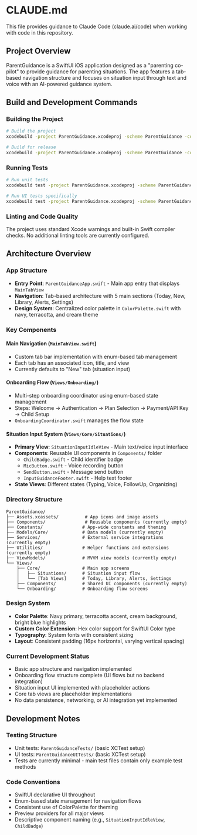 # CLAUDE.md

This file provides guidance to Claude Code (claude.ai/code) when working with code in this repository.

## Project Overview

ParentGuidance is a SwiftUI iOS application designed as a "parenting co-pilot" to provide guidance for parenting situations. The app features a tab-based navigation structure and focuses on situation input through text and voice with an AI-powered guidance system.

## Build and Development Commands

### Building the Project
```bash
# Build the project
xcodebuild -project ParentGuidance.xcodeproj -scheme ParentGuidance -configuration Debug build

# Build for release
xcodebuild -project ParentGuidance.xcodeproj -scheme ParentGuidance -configuration Release build
```

### Running Tests
```bash
# Run unit tests
xcodebuild test -project ParentGuidance.xcodeproj -scheme ParentGuidance -destination 'platform=iOS Simulator,name=iPhone 15'

# Run UI tests specifically
xcodebuild test -project ParentGuidance.xcodeproj -scheme ParentGuidance -destination 'platform=iOS Simulator,name=iPhone 15' -only-testing:ParentGuidanceUITests
```

### Linting and Code Quality
The project uses standard Xcode warnings and built-in Swift compiler checks. No additional linting tools are currently configured.

## Architecture Overview

### App Structure
- **Entry Point**: `ParentGuidanceApp.swift` - Main app entry that displays `MainTabView`
- **Navigation**: Tab-based architecture with 5 main sections (Today, New, Library, Alerts, Settings)
- **Design System**: Centralized color palette in `ColorPalette.swift` with navy, terracotta, and cream theme

### Key Components

#### Main Navigation (`MainTabView.swift`)
- Custom tab bar implementation with enum-based tab management
- Each tab has an associated icon, title, and view
- Currently defaults to "New" tab (situation input)

#### Onboarding Flow (`Views/Onboarding/`)
- Multi-step onboarding coordinator using enum-based state management
- Steps: Welcome → Authentication → Plan Selection → Payment/API Key → Child Setup
- `OnboardingCoordinator.swift` manages the flow state

#### Situation Input System (`Views/Core/Situations/`)
- **Primary View**: `SituationInputIdleView` - Main text/voice input interface
- **Components**: Reusable UI components in `Components/` folder
  - `ChildBadge.swift` - Child identifier badge
  - `MicButton.swift` - Voice recording button
  - `SendButton.swift` - Message send button  
  - `InputGuidanceFooter.swift` - Help text footer
- **State Views**: Different states (Typing, Voice, FollowUp, Organizing)

### Directory Structure
```
ParentGuidance/
├── Assets.xcassets/          # App icons and image assets
├── Components/               # Reusable components (currently empty)
├── Constants/               # App-wide constants and theming
├── Models/Core/             # Data models (currently empty)
├── Services/                # External service integrations (currently empty)
├── Utilities/               # Helper functions and extensions (currently empty)
├── ViewModels/              # MVVM view models (currently empty)
└── Views/
    ├── Core/                # Main app screens
    │   ├── Situations/      # Situation input flow
    │   └── [Tab Views]      # Today, Library, Alerts, Settings
    ├── Components/          # Shared UI components (currently empty)
    └── Onboarding/          # Onboarding flow screens
```

### Design System
- **Color Palette**: Navy primary, terracotta accent, cream background, bright blue highlights
- **Custom Color Extension**: Hex color support for SwiftUI Color type
- **Typography**: System fonts with consistent sizing
- **Layout**: Consistent padding (16px horizontal, varying vertical spacing)

### Current Development Status
- Basic app structure and navigation implemented
- Onboarding flow structure complete (UI flows but no backend integration)
- Situation input UI implemented with placeholder actions
- Core tab views are placeholder implementations
- No data persistence, networking, or AI integration yet implemented

## Development Notes

### Testing Structure
- Unit tests: `ParentGuidanceTests/` (basic XCTest setup)
- UI tests: `ParentGuidanceUITests/` (basic XCTest setup)
- Tests are currently minimal - main test files contain only example test methods

### Code Conventions
- SwiftUI declarative UI throughout
- Enum-based state management for navigation flows
- Consistent use of ColorPalette for theming
- Preview providers for all major views
- Descriptive component naming (e.g., `SituationInputIdleView`, `ChildBadge`)
